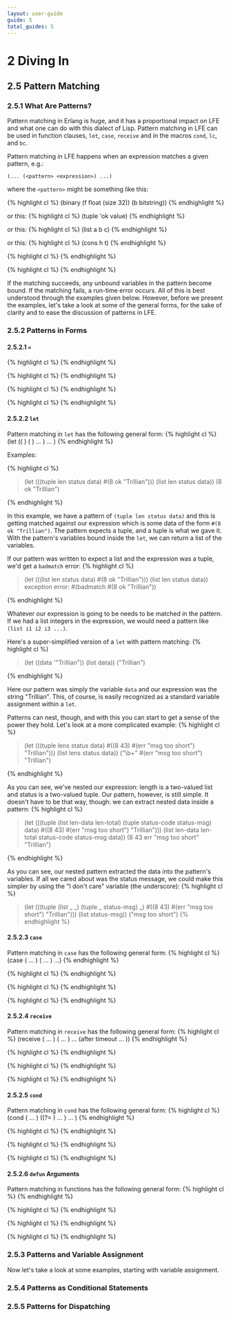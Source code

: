 ```yaml
---
layout: user-guide
guide: 5
total_guides: 5
---
```

#  2 Diving In

## 2.5 Pattern Matching

### 2.5.1 What Are Patterns?

Pattern matching in Erlang is huge, and it has a proportional impact on LFE and
what one can do with this dialect of Lisp. Pattern matching in LFE can be used
in function clauses, ```let```, ```case```, ```receive``` and in the macros
```cond```, ```lc```, and ```bc```.

Pattern matching in LFE happens when an expression matches a given pattern,
e.g.:

    (... (<pattern> <expression>) ...)

where the ```<pattern>``` might be something like this:

{% highlight cl %}
(binary (f float (size 32))
        (b bitstring))
{% endhighlight %}

or this:
{% highlight cl %}
(tuple 'ok value)
{% endhighlight %}

or this:
{% highlight cl %}
(list a b c)
{% endhighlight %}

or this:
{% highlight cl %}
(cons h t)
{% endhighlight %}

{% highlight cl %}
{% endhighlight %}

{% highlight cl %}
{% endhighlight %}

If the matching succeeds, any unbound variables in the pattern become bound. If
the matching fails, a run-time error occurs.  All of this is best understood
through the examples given below. However, before we present the examples,
let's take a look at some of the general forms, for the sake of clarity and to
ease the discussion of patterns in LFE.

### 2.5.2 Patterns in Forms

#### 2.5.2.1 ```=```

{% highlight cl %}
{% endhighlight %}

{% highlight cl %}
{% endhighlight %}

{% highlight cl %}
{% endhighlight %}

{% highlight cl %}
{% endhighlight %}

#### 2.5.2.2 ```let```

Pattern matching in ```let``` has the following general form:
{% highlight cl %}
(let ((<pattern> <expression>)
      (<pattern> <expression>) ... )
  ... )
{% endhighlight %}

Examples:

{% highlight cl %}
> (let (((tuple len status data) #(8 ok "Trillian")))
       (list len status data))
(8 ok "Trillian")
>
{% endhighlight %}

In this example, we have a pattern of ```(tuple len status data)``` and this is
getting matched against our expression which is some data of the form
```#(8 ok "Trillian")```. The pattern expects a tuple, and a tuple is what we
gave it. With the pattern's variables bound inside the ```let```, we can return
a list of the variables.

If our pattern was written to expect a list and the expression was a tuple,
we'd get a ```badmatch``` error:
{% highlight cl %}
> (let (((list len status data) #(8 ok "Trillian")))
       (list len status data))
exception error: #(badmatch #(8 ok "Trillian"))

>
{% endhighlight %}

Whatever our expression is going to be needs to be matched in the pattern. If
we had a list integers in the expression, we would need a pattern like
```(list i1 i2 i3 ...)```.

Here's a super-simplified version of a ```let``` with pattern matching:
{% highlight cl %}
> (let ((data '"Trillian"))
       (list data))
("Trillian")
>
{% endhighlight %}

Here our pattern was simply the variable ```data``` and our expression was the
string "Trillian". This, of course, is easily recognized as a standard variable
assignment within a ```let```.

Patterns can nest, though, and with this you can start to get a sense of the
power they hold. Let's look at a more complicated example:
{% highlight cl %}
> (let (((tuple lens status data)
         #((8 43) #(err "msg too short") "Trillian")))
       (list lens status data))
("\b+" #(err "msg too short") "Trillian")
>
{% endhighlight %}

As you can see, we've nested our expression: length is a two-valued list and
status is a two-valued tuple. Our pattern, however, is still simple. It doesn't
have to be that way, though: we can extract nested data inside a pattern:
{% highlight cl %}
> (let (((tuple (list len-data len-total) (tuple status-code status-msg) data)
         #((8 43) #(err "msg too short") "Trillian")))
       (list len-data len-total status-code status-msg data))
(8 43 err "msg too short" "Trillian")
>
{% endhighlight %}

As you can see, our nested pattern extracted the data into the pattern's
variables. If all we cared about was the status message, we could make
this simpler by using the "I don't care" variable (the underscore):
{% highlight cl %}
> (let (((tuple (list _ _) (tuple _ status-msg) _)
         #((8 43) #(err "msg too short") "Trillian")))
       (list status-msg))
("msg too short")
{% endhighlight %}

#### 2.5.2.3 ```case```

Pattern matching in ```case``` has the following general form:
{% highlight cl %}
(case <expression>
  (<pattern> <expression> ... )
  (<pattern> <expression> ... )
  ...)
{% endhighlight %}

{% highlight cl %}
{% endhighlight %}

{% highlight cl %}
{% endhighlight %}

{% highlight cl %}
{% endhighlight %}

#### 2.5.2.4 ```receive```

Pattern matching in ```receive``` has the following general form:
{% highlight cl %}
(receive
  (<pattern> ... )
  (<pattern> ... )
  ...
  (after timeout
    ... ))
{% endhighlight %}

{% highlight cl %}
{% endhighlight %}

{% highlight cl %}
{% endhighlight %}

{% highlight cl %}
{% endhighlight %}

#### 2.5.2.5 ```cond```

Pattern matching in ```cond``` has the following general form:
{% highlight cl %}
(cond (<test> ... )
      ((?= <pattern> <expr>) ... )
      ... )
{% endhighlight %}

{% highlight cl %}
{% endhighlight %}

{% highlight cl %}
{% endhighlight %}

{% highlight cl %}
{% endhighlight %}

#### 2.5.2.6 ```defun``` Arguments

Pattern matching in functions has the following general form:
{% highlight cl %}
{% endhighlight %}

{% highlight cl %}
{% endhighlight %}

{% highlight cl %}
{% endhighlight %}

{% highlight cl %}
{% endhighlight %}

### 2.5.3 Patterns and Variable Assignment

Now let's take a look at some examples, starting with variable assignment.

### 2.5.4 Patterns as Conditional Statements

### 2.5.5 Patterns for Dispatching

